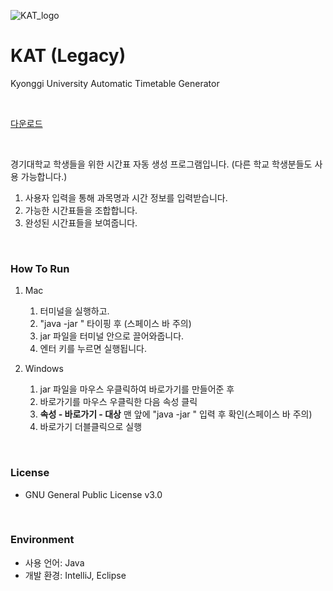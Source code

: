 ![KAT_logo](KAT_logo.png)

# KAT (Legacy)
Kyonggi University Automatic Timetable Generator
  
&nbsp;  
  
[다운로드](https://github.com/wontory/KAT/releases/tag/v1.0.0)
  
&nbsp;  
  
경기대학교 학생들을 위한 시간표 자동 생성 프로그램입니다. (다른 학교 학생분들도 사용 가능합니다.)  
1. 사용자 입력을 통해 과목명과 시간 정보를 입력받습니다.
2. 가능한 시간표들을 조합합니다.
3. 완성된 시간표들을 보여줍니다.
  
&nbsp;  
  
### How To Run
1. Mac
    1. 터미널을 실행하고.
    2. "java -jar " 타이핑 후 (스페이스 바 주의)
    3. jar 파일을 터미널 안으로 끌어와줍니다.
    4. 엔터 키를 누르면 실행됩니다.

2. Windows
    1. jar 파일을 마우스 우클릭하여 바로가기를 만들어준 후
    2. 바로가기를 마우스 우클릭한 다음 속성 클릭
    3. **속성 - 바로가기 - 대상** 맨 앞에 "java -jar " 입력 후 확인(스페이스 바 주의)
    4. 바로가기 더블클릭으로 실행
  
&nbsp;  
  
### License
- GNU General Public License v3.0

&nbsp;  

### Environment
- 사용 언어: Java  
- 개발 환경: IntelliJ, Eclipse

